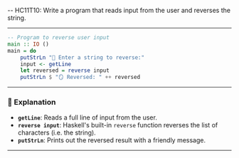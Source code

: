 -- HC11T10: Write a program that reads input from the user and reverses the string.


---



```haskell
-- Program to reverse user input
main :: IO ()
main = do
    putStrLn "🔄 Enter a string to reverse:"
    input <- getLine
    let reversed = reverse input
    putStrLn $ "🪞 Reversed: " ++ reversed
```

---

### 🧠 Explanation

- **`getLine`**: Reads a full line of input from the user.
- **`reverse input`**: Haskell's built-in `reverse` function reverses the list of characters (i.e. the string).
- **`putStrLn`**: Prints out the reversed result with a friendly message.

---



